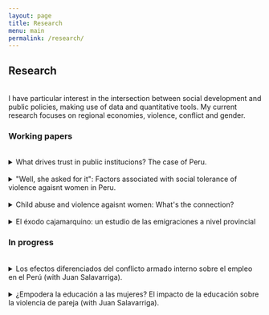 ```yaml
---
layout: page
title: Research
menu: main
permalink: /research/
---
```


## Research

<br />
I have particular interest in the intersection between social development and public policies, making use of data and quantitative tools. My current research focuses on regional economies, violence, conflict and gender.

### Working papers
<br />

<details>
    <summary>What drives trust in public institucions? The case of Peru.</summary>
    <br />
    This paper, .

</details>
 <br />
<details>
    <summary> "Well, she asked for it": Factors associated with social tolerance of violence agaisnt women in Peru.</summary>
    <br />
    This is a research project . 


</details>

<br />
<details>
    <summary>Child abuse and violence agaisnt women: What's the connection? </summary>
    <br />
    This is a project in an early stage.


</details>

<br />
<details>
    <summary>El éxodo cajamarquino: un estudio de las emigraciones a nivel provincial</summary>
    <br />
    This is a project in an early stage..
    </details>
 
### In progress
<br />

<details>
    <summary>Los efectos diferenciados del conflicto armado interno sobre el empleo en el Perú (with Juan Salavarriga).</summary>
    <br />
    This paper, .
</details>
 <br />
<details>
    <summary> ¿Empodera la educación a las mujeres? El impacto de la educación sobre la violencia de pareja (with Juan Salavarriga).</summary>
    <br />
    This is a research project . 
